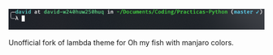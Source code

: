![Alt text](Screenshot.png?raw=true)



Unofficial fork of lambda theme for Oh my fish with manjaro colors.
